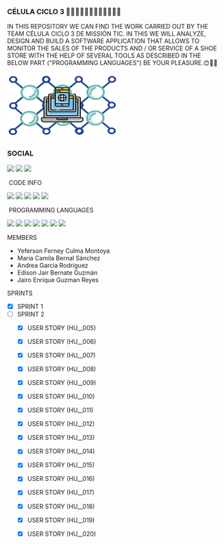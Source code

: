 ### CÉLULA CICLO 3 🦠👩‍💻🧑‍💻👨‍💻👩‍💻👨‍💻🦠

IN THIS REPOSITORY WE CAN FIND THE WORK CARRIED OUT BY THE TEAM CÉLULA CICLO 3 DE MISSIÓN TIC. IN THIS WE WILL ANALYZE, DESIGN AND BUILD A SOFTWARE APPLICATION THAT ALLOWS TO MONITOR THE SALES OF THE PRODUCTS AND / OR SERVICE OF A SHOE STORE WITH THE HELP OF SEVERAL TOOLS AS DESCRIBED IN THE BELOW PART ("PROGRAMMING LANGUAGES") BE YOUR PLEASURE.😊🐱‍💻 

![](IMAGE/LogoGrupo.png)

<h3>SOCIAL</h3>

![](https://img.shields.io/github/stars/yeferfer/Udea-Grupo-Celula-Ciclo3?style=social) ![](https://img.shields.io/github/forks/yeferfer/Udea-Grupo-Celula-Ciclo3?style=social) ![](https://img.shields.io/github/watchers/yeferfer/Udea-Grupo-Celula-Ciclo3?style=social)

![]()
CODE INFO

![](https://img.shields.io/github/issues-pr/yeferfer/Udea-Grupo-Celula-Ciclo3) ![](https://img.shields.io/github/commit-activity/w/yeferfer/Udea-Grupo-Celula-Ciclo3?color=blue) ![](https://img.shields.io/github/last-commit/yeferfer/Udea-Grupo-Celula-Ciclo3?color=blue) ![](https://img.shields.io/github/contributors/yeferfer/Udea-Grupo-Celula-Ciclo3?color=orange) ![](https://img.shields.io/github/contributors-anon/yeferfer/Udea-Grupo-Celula-Ciclo3?color=orange&label=anonymous%20contributors)

![]()
PROGRAMMING LANGUAGES

![](https://img.shields.io/static/v1?label=HTML&message=v5&color=orange&style=for-the-badge&logo=html5) ![](https://img.shields.io/static/v1?label=CSS&message=v3&color=blue&style=for-the-badge&logo=css3) ![](https://img.shields.io/static/v1?label=JAVASCRIPT&message=v1.4&color=yellow&style=for-the-badge&logo=javascript) ![](https://img.shields.io/static/v1?label=MONGOBD&message=v4.0.8&color=green&style=for-the-badge&logo=mongodb) ![](https://img.shields.io/static/v1?label=REACTJS&message=v16.9.0&color=blue&style=for-the-badge&logo=react) ![](https://img.shields.io/static/v1?label=TYPESCRIPT&message=v4.4.3&color=blue&style=for-the-badge&logo=typescript)  ![](https://img.shields.io/static/v1?label=NODE.JS&message=v14.15.4&color=green&style=for-the-badge&logo=node.js)

MEMBERS
- Yeferson Ferney Culma Montoya
- Maria Camila Bernal Sánchez
- Andrea Garcia Rodriguez
- Edison Jair Bernate Guzmán
- Jairo Enrique Guzman Reyes


SPRINTS

- [x] SPRINT 1
- [ ] SPRINT 2
    - [x] USER STORY (HU__005)
    - [x] USER STORY (HU__006)
    - [x] USER STORY (HU__007)
    - [x] USER STORY (HU__008)
    - [x] USER STORY (HU__009)
    - [x] USER STORY (HU__010)
    - [x] USER STORY (HU__011)
    - [x] USER STORY (HU__012)
    - [x] USER STORY (HU__013)
    - [x] USER STORY (HU__014)
    - [x] USER STORY (HU__015)
    - [x] USER STORY (HU__016)
    - [x] USER STORY (HU__017)
    - [x] USER STORY (HU__018)
    - [x] USER STORY (HU__019)
    - [x] USER STORY (HU__020)



